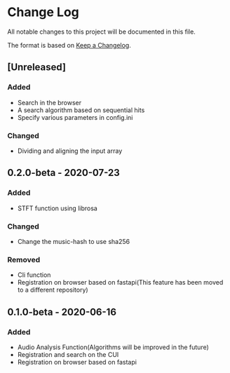 # Change Log

All notable changes to this project will be documented in this file.

The format is based on [Keep a Changelog](http://keepachangelog.com/).

## [Unreleased]

### Added

- Search in the browser
- A search algorithm based on sequential hits
- Specify various parameters in config.ini

### Changed

- Dividing and aligning the input array

## 0.2.0-beta - 2020-07-23

### Added

- STFT function using librosa

### Changed

- Change the music-hash to use sha256

### Removed

- Cli function
- Registration on browser based on fastapi(This feature has been moved to a different repository)

## 0.1.0-beta - 2020-06-16

### Added

- Audio Analysis Function(Algorithms will be improved in the future)
- Registration and search on the CUI
- Registration on browser based on fastapi
